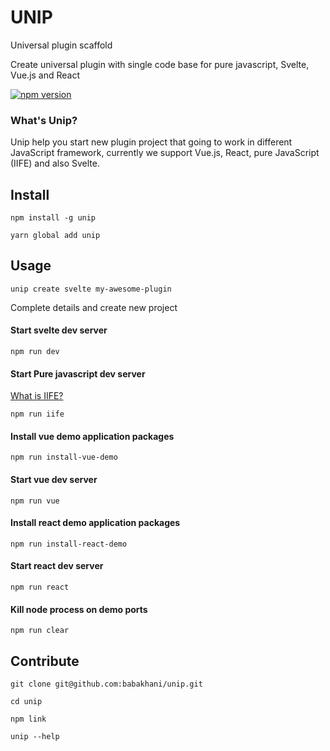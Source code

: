UNIP
==============

Universal plugin scaffold

Create universal plugin with single code base for pure javascript, Svelte, Vue.js and React

[![npm version](https://badge.fury.io/js/unip.svg)](https://badge.fury.io/js/unip)

### What's Unip?

Unip help you start new plugin project that going to work in different
JavaScript framework, currently we support Vue.js, React, pure JavaScript (IIFE) and also Svelte.


## Install

```
npm install -g unip

yarn global add unip
```

## Usage

```
unip create svelte my-awesome-plugin
```

Complete details and create new project

#### Start svelte dev server

```
npm run dev 
```

#### Start Pure javascript dev server

[What is IIFE?](https://developer.mozilla.org/en-US/docs/Glossary/IIFE)

```
npm run iife 
```

#### Install vue demo application packages 

```
npm run install-vue-demo
```

#### Start vue dev server

```
npm run vue 
```

#### Install react demo application packages 

```
npm run install-react-demo
```

#### Start react dev server

```
npm run react 
```

#### Kill node process on demo ports

```
npm run clear 
```

## Contribute


```
git clone git@github.com:babakhani/unip.git

cd unip

npm link

unip --help
```


